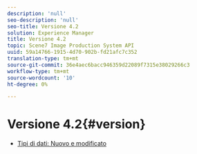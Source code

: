 ```yaml
---
description: 'null'
seo-description: 'null'
seo-title: Versione 4.2
solution: Experience Manager
title: Versione 4.2
topic: Scene7 Image Production System API
uuid: 59a14766-1915-4d70-902b-fd21afc7c352
translation-type: tm+mt
source-git-commit: 36e4aec6bacc946359d22089f7315e38029266c3
workflow-type: tm+mt
source-wordcount: '10'
ht-degree: 0%

---
```



# Versione 4.2{#version}

* [Tipi di dati: Nuovo e modificato](r-4-2-types.md)

